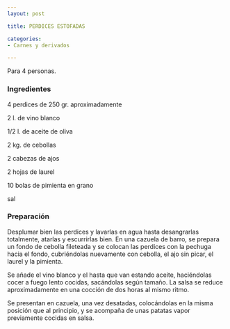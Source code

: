 ```yaml
---
layout: post

title: PERDICES ESTOFADAS

categories:
- Carnes y derivados

---
```

Para 4 personas.

<h3>Ingredientes</h3>

4 perdices de 250 gr. aproximadamente

2 l. de vino blanco

1/2 l. de aceite de oliva

2 kg. de cebollas

2 cabezas de ajos

2 hojas de laurel

10 bolas de pimienta en grano

sal

<h3>Preparación</h3>

Desplumar bien las perdices y lavarlas en agua hasta desangrarlas totalmente, atarlas y escurrirlas bien. En una cazuela de barro, se prepara un fondo de cebolla fileteada y se colocan las perdices con la pechuga hacia el fondo, cubriéndolas nuevamente con cebolla, el ajo sin picar, el laurel y la pimienta.

Se añade el vino blanco y el hasta que van estando aceite, haciéndolas cocer a fuego lento cocidas, sacándolas según tamaño. La salsa se reduce aproximadamente en una cocción de dos horas al mismo ritmo.

Se presentan en cazuela, una vez desatadas, colocándolas en la misma posición que al principio, y se acompaña de unas patatas vapor previamente cocidas en salsa.